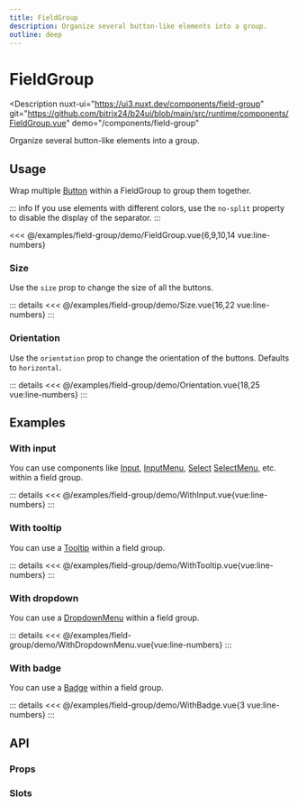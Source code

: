 ```yaml
---
title: FieldGroup
description: Organize several button-like elements into a group.
outline: deep
---
```

<script setup>
import FieldGroupExample from '/examples/field-group/FieldGroup.vue';
import SizeExample from '/examples/field-group/Size.vue';
import OrientationExample from '/examples/field-group/Orientation.vue';
import WithInputExample from '/examples/field-group/WithInput.vue';
import WithTooltipExample from '/examples/field-group/WithTooltip.vue';
import WithDropdownMenuExample from '/examples/field-group/WithDropdownMenu.vue';
import WithBadgeExample from '/examples/field-group/WithBadge.vue';
</script>
# FieldGroup

<Description
  nuxt-ui="https://ui3.nuxt.dev/components/field-group"
  git="https://github.com/bitrix24/b24ui/blob/main/src/runtime/components/FieldGroup.vue"
  demo="/components/field-group"
>
  Organize several button-like elements into a group.
</Description>

## Usage

Wrap multiple [Button](/components/button) within a FieldGroup to group them together.

::: info
If you use elements with different colors, use the `no-split` property to disable the display of the separator.
:::

<div class="lg:min-h-[160px]">
  <ClientOnly>
    <FieldGroupExample />
  </ClientOnly>
</div>

<<< @/examples/field-group/demo/FieldGroup.vue{6,9,10,14 vue:line-numbers}

### Size

Use the `size` prop to change the size of all the buttons.

<div class="lg:min-h-[275px]">
  <ClientOnly>
    <SizeExample />
  </ClientOnly>
</div>

::: details
<<< @/examples/field-group/demo/Size.vue{16,22 vue:line-numbers}
:::

### Orientation

Use the `orientation` prop to change the orientation of the buttons. Defaults to `horizontal`.

<div class="lg:min-h-[275px]">
  <ClientOnly>
    <OrientationExample />
  </ClientOnly>
</div>

::: details
<<< @/examples/field-group/demo/Orientation.vue{18,25 vue:line-numbers}
:::

## Examples

### With input

You can use components like [Input](/components/input), [InputMenu](/components/input-menu), [Select](/components/select) [SelectMenu](/components/select-menu), etc. within a field group.

<div class="lg:min-h-[160px]">
  <ClientOnly>
    <WithInputExample />
  </ClientOnly>
</div>

::: details
<<< @/examples/field-group/demo/WithInput.vue{vue:line-numbers}
:::

### With tooltip

You can use a [Tooltip](/components/tooltip.html#usage) within a field group.

<div class="lg:min-h-[160px]">
  <ClientOnly>
    <WithTooltipExample />
  </ClientOnly>
</div>

::: details
<<< @/examples/field-group/demo/WithTooltip.vue{vue:line-numbers}
:::

### With dropdown

You can use a [DropdownMenu](/components/dropdown-menu) within a field group.

<div class="lg:min-h-[160px]">
  <ClientOnly>
    <WithDropdownMenuExample />
  </ClientOnly>
</div>

::: details
<<< @/examples/field-group/demo/WithDropdownMenu.vue{vue:line-numbers}
:::


### With badge

You can use a [Badge](/components/badge) within a field group.

<div class="lg:min-h-[160px]">
  <ClientOnly>
    <WithBadgeExample />
  </ClientOnly>
</div>

::: details
<<< @/examples/field-group/demo/WithBadge.vue{3 vue:line-numbers}
:::

## API

### Props

<ComponentProps component="FieldGroup" />

### Slots

<ComponentSlots component="FieldGroup" />
